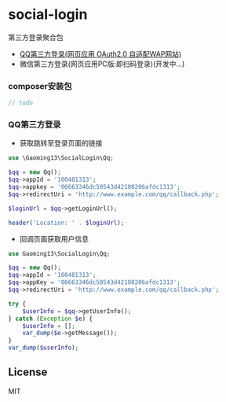 # social-login
第三方登录聚合包
* [QQ第三方登录(网页应用 OAuth2.0 自适配WAP网站)](#QQ第三方登录)
* 微信第三方登录(网页应用PC版:即扫码登录)(开发中...)

### composer安装包

```php
// todo
```

### QQ第三方登录

- 获取跳转至登录页面的链接

```php
use \Gaoming13\SocialLogin\Qq;

$qq = new Qq();
$qq->appId = '100481313';
$qq->appkey = '06663346dc50543d42108206afdc1313';
$qq->redirectUri = 'http://www.example.com/qq/callback.php';

$loginUrl = $qq->getLoginUrl();

header('Location: ' . $loginUrl);
```

- 回调页面获取用户信息

```php
use Gaoming13\SocialLogin\Qq;

$qq = new Qq();
$qq->appId = '100481313';
$qq->appKey = '06663346dc50543d42108206afdc1313';
$qq->redirectUri = 'http://www.example.com/qq/callback.php';

try {
    $userInfo = $qq->getUserInfo();
} catch (Exception $e) {
    $userInfo = [];
    var_dump($e->getMessage());
}
var_dump($userInfo);
```

## License

MIT